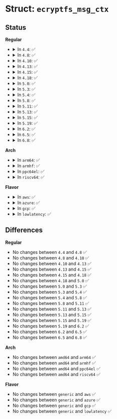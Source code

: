 # Struct: <code>ecryptfs_msg_ctx</code>

## Status
<b>Regular</b>
<ul>
<li>
<details>
<summary>In <code>4.4</code>: ✅</summary>

```c
struct ecryptfs_msg_ctx {
    u8 state;
    u8 type;
    u32 index;
    u32 counter;
    size_t msg_size;
    struct ecryptfs_message *msg;
    struct task_struct *task;
    struct list_head node;
    struct list_head daemon_out_list;
    struct mutex mux;
};
```
</details>
</li>
<li>
<details>
<summary>In <code>4.8</code>: ✅</summary>

```c
struct ecryptfs_msg_ctx {
    u8 state;
    u8 type;
    u32 index;
    u32 counter;
    size_t msg_size;
    struct ecryptfs_message *msg;
    struct task_struct *task;
    struct list_head node;
    struct list_head daemon_out_list;
    struct mutex mux;
};
```
</details>
</li>
<li>
<details>
<summary>In <code>4.10</code>: ✅</summary>

```c
struct ecryptfs_msg_ctx {
    u8 state;
    u8 type;
    u32 index;
    u32 counter;
    size_t msg_size;
    struct ecryptfs_message *msg;
    struct task_struct *task;
    struct list_head node;
    struct list_head daemon_out_list;
    struct mutex mux;
};
```
</details>
</li>
<li>
<details>
<summary>In <code>4.13</code>: ✅</summary>

```c
struct ecryptfs_msg_ctx {
    u8 state;
    u8 type;
    u32 index;
    u32 counter;
    size_t msg_size;
    struct ecryptfs_message *msg;
    struct task_struct *task;
    struct list_head node;
    struct list_head daemon_out_list;
    struct mutex mux;
};
```
</details>
</li>
<li>
<details>
<summary>In <code>4.15</code>: ✅</summary>

```c
struct ecryptfs_msg_ctx {
    u8 state;
    u8 type;
    u32 index;
    u32 counter;
    size_t msg_size;
    struct ecryptfs_message *msg;
    struct task_struct *task;
    struct list_head node;
    struct list_head daemon_out_list;
    struct mutex mux;
};
```
</details>
</li>
<li>
<details>
<summary>In <code>4.18</code>: ✅</summary>

```c
struct ecryptfs_msg_ctx {
    u8 state;
    u8 type;
    u32 index;
    u32 counter;
    size_t msg_size;
    struct ecryptfs_message *msg;
    struct task_struct *task;
    struct list_head node;
    struct list_head daemon_out_list;
    struct mutex mux;
};
```
</details>
</li>
<li>
<details>
<summary>In <code>5.0</code>: ✅</summary>

```c
struct ecryptfs_msg_ctx {
    u8 state;
    u8 type;
    u32 index;
    u32 counter;
    size_t msg_size;
    struct ecryptfs_message *msg;
    struct task_struct *task;
    struct list_head node;
    struct list_head daemon_out_list;
    struct mutex mux;
};
```
</details>
</li>
<li>
<details>
<summary>In <code>5.3</code>: ✅</summary>

```c
struct ecryptfs_msg_ctx {
    u8 state;
    u8 type;
    u32 index;
    u32 counter;
    size_t msg_size;
    struct ecryptfs_message *msg;
    struct task_struct *task;
    struct list_head node;
    struct list_head daemon_out_list;
    struct mutex mux;
};
```
</details>
</li>
<li>
<details>
<summary>In <code>5.4</code>: ✅</summary>

```c
struct ecryptfs_msg_ctx {
    u8 state;
    u8 type;
    u32 index;
    u32 counter;
    size_t msg_size;
    struct ecryptfs_message *msg;
    struct task_struct *task;
    struct list_head node;
    struct list_head daemon_out_list;
    struct mutex mux;
};
```
</details>
</li>
<li>
<details>
<summary>In <code>5.8</code>: ✅</summary>

```c
struct ecryptfs_msg_ctx {
    u8 state;
    u8 type;
    u32 index;
    u32 counter;
    size_t msg_size;
    struct ecryptfs_message *msg;
    struct task_struct *task;
    struct list_head node;
    struct list_head daemon_out_list;
    struct mutex mux;
};
```
</details>
</li>
<li>
<details>
<summary>In <code>5.11</code>: ✅</summary>

```c
struct ecryptfs_msg_ctx {
    u8 state;
    u8 type;
    u32 index;
    u32 counter;
    size_t msg_size;
    struct ecryptfs_message *msg;
    struct task_struct *task;
    struct list_head node;
    struct list_head daemon_out_list;
    struct mutex mux;
};
```
</details>
</li>
<li>
<details>
<summary>In <code>5.13</code>: ✅</summary>

```c
struct ecryptfs_msg_ctx {
    u8 state;
    u8 type;
    u32 index;
    u32 counter;
    size_t msg_size;
    struct ecryptfs_message *msg;
    struct task_struct *task;
    struct list_head node;
    struct list_head daemon_out_list;
    struct mutex mux;
};
```
</details>
</li>
<li>
<details>
<summary>In <code>5.15</code>: ✅</summary>

```c
struct ecryptfs_msg_ctx {
    u8 state;
    u8 type;
    u32 index;
    u32 counter;
    size_t msg_size;
    struct ecryptfs_message *msg;
    struct task_struct *task;
    struct list_head node;
    struct list_head daemon_out_list;
    struct mutex mux;
};
```
</details>
</li>
<li>
<details>
<summary>In <code>5.19</code>: ✅</summary>

```c
struct ecryptfs_msg_ctx {
    u8 state;
    u8 type;
    u32 index;
    u32 counter;
    size_t msg_size;
    struct ecryptfs_message *msg;
    struct task_struct *task;
    struct list_head node;
    struct list_head daemon_out_list;
    struct mutex mux;
};
```
</details>
</li>
<li>
<details>
<summary>In <code>6.2</code>: ✅</summary>

```c
struct ecryptfs_msg_ctx {
    u8 state;
    u8 type;
    u32 index;
    u32 counter;
    size_t msg_size;
    struct ecryptfs_message *msg;
    struct task_struct *task;
    struct list_head node;
    struct list_head daemon_out_list;
    struct mutex mux;
};
```
</details>
</li>
<li>
<details>
<summary>In <code>6.5</code>: ✅</summary>

```c
struct ecryptfs_msg_ctx {
    u8 state;
    u8 type;
    u32 index;
    u32 counter;
    size_t msg_size;
    struct ecryptfs_message *msg;
    struct task_struct *task;
    struct list_head node;
    struct list_head daemon_out_list;
    struct mutex mux;
};
```
</details>
</li>
<li>
<details>
<summary>In <code>6.8</code>: ✅</summary>

```c
struct ecryptfs_msg_ctx {
    u8 state;
    u8 type;
    u32 index;
    u32 counter;
    size_t msg_size;
    struct ecryptfs_message *msg;
    struct task_struct *task;
    struct list_head node;
    struct list_head daemon_out_list;
    struct mutex mux;
};
```
</details>
</li>
</ul>
<b>Arch</b>
<ul>
<li>
<details>
<summary>In <code>arm64</code>: ✅</summary>

```c
struct ecryptfs_msg_ctx {
    u8 state;
    u8 type;
    u32 index;
    u32 counter;
    size_t msg_size;
    struct ecryptfs_message *msg;
    struct task_struct *task;
    struct list_head node;
    struct list_head daemon_out_list;
    struct mutex mux;
};
```
</details>
</li>
<li>
<details>
<summary>In <code>armhf</code>: ✅</summary>

```c
struct ecryptfs_msg_ctx {
    u8 state;
    u8 type;
    u32 index;
    u32 counter;
    size_t msg_size;
    struct ecryptfs_message *msg;
    struct task_struct *task;
    struct list_head node;
    struct list_head daemon_out_list;
    struct mutex mux;
};
```
</details>
</li>
<li>
<details>
<summary>In <code>ppc64el</code>: ✅</summary>

```c
struct ecryptfs_msg_ctx {
    u8 state;
    u8 type;
    u32 index;
    u32 counter;
    size_t msg_size;
    struct ecryptfs_message *msg;
    struct task_struct *task;
    struct list_head node;
    struct list_head daemon_out_list;
    struct mutex mux;
};
```
</details>
</li>
<li>
<details>
<summary>In <code>riscv64</code>: ✅</summary>

```c
struct ecryptfs_msg_ctx {
    u8 state;
    u8 type;
    u32 index;
    u32 counter;
    size_t msg_size;
    struct ecryptfs_message *msg;
    struct task_struct *task;
    struct list_head node;
    struct list_head daemon_out_list;
    struct mutex mux;
};
```
</details>
</li>
</ul>
<b>Flavor</b>
<ul>
<li>
<details>
<summary>In <code>aws</code>: ✅</summary>

```c
struct ecryptfs_msg_ctx {
    u8 state;
    u8 type;
    u32 index;
    u32 counter;
    size_t msg_size;
    struct ecryptfs_message *msg;
    struct task_struct *task;
    struct list_head node;
    struct list_head daemon_out_list;
    struct mutex mux;
};
```
</details>
</li>
<li>
<details>
<summary>In <code>azure</code>: ✅</summary>

```c
struct ecryptfs_msg_ctx {
    u8 state;
    u8 type;
    u32 index;
    u32 counter;
    size_t msg_size;
    struct ecryptfs_message *msg;
    struct task_struct *task;
    struct list_head node;
    struct list_head daemon_out_list;
    struct mutex mux;
};
```
</details>
</li>
<li>
<details>
<summary>In <code>gcp</code>: ✅</summary>

```c
struct ecryptfs_msg_ctx {
    u8 state;
    u8 type;
    u32 index;
    u32 counter;
    size_t msg_size;
    struct ecryptfs_message *msg;
    struct task_struct *task;
    struct list_head node;
    struct list_head daemon_out_list;
    struct mutex mux;
};
```
</details>
</li>
<li>
<details>
<summary>In <code>lowlatency</code>: ✅</summary>

```c
struct ecryptfs_msg_ctx {
    u8 state;
    u8 type;
    u32 index;
    u32 counter;
    size_t msg_size;
    struct ecryptfs_message *msg;
    struct task_struct *task;
    struct list_head node;
    struct list_head daemon_out_list;
    struct mutex mux;
};
```
</details>
</li>
</ul>

## Differences
<b>Regular</b>
<ul>
<li>
No changes between <code>4.4</code> and <code>4.8</code> ✅
</li>
<li>
No changes between <code>4.8</code> and <code>4.10</code> ✅
</li>
<li>
No changes between <code>4.10</code> and <code>4.13</code> ✅
</li>
<li>
No changes between <code>4.13</code> and <code>4.15</code> ✅
</li>
<li>
No changes between <code>4.15</code> and <code>4.18</code> ✅
</li>
<li>
No changes between <code>4.18</code> and <code>5.0</code> ✅
</li>
<li>
No changes between <code>5.0</code> and <code>5.3</code> ✅
</li>
<li>
No changes between <code>5.3</code> and <code>5.4</code> ✅
</li>
<li>
No changes between <code>5.4</code> and <code>5.8</code> ✅
</li>
<li>
No changes between <code>5.8</code> and <code>5.11</code> ✅
</li>
<li>
No changes between <code>5.11</code> and <code>5.13</code> ✅
</li>
<li>
No changes between <code>5.13</code> and <code>5.15</code> ✅
</li>
<li>
No changes between <code>5.15</code> and <code>5.19</code> ✅
</li>
<li>
No changes between <code>5.19</code> and <code>6.2</code> ✅
</li>
<li>
No changes between <code>6.2</code> and <code>6.5</code> ✅
</li>
<li>
No changes between <code>6.5</code> and <code>6.8</code> ✅
</li>
</ul>
<b>Arch</b>
<ul>
<li>
No changes between <code>amd64</code> and <code>arm64</code> ✅
</li>
<li>
No changes between <code>amd64</code> and <code>armhf</code> ✅
</li>
<li>
No changes between <code>amd64</code> and <code>ppc64el</code> ✅
</li>
<li>
No changes between <code>amd64</code> and <code>riscv64</code> ✅
</li>
</ul>
<b>Flavor</b>
<ul>
<li>
No changes between <code>generic</code> and <code>aws</code> ✅
</li>
<li>
No changes between <code>generic</code> and <code>azure</code> ✅
</li>
<li>
No changes between <code>generic</code> and <code>gcp</code> ✅
</li>
<li>
No changes between <code>generic</code> and <code>lowlatency</code> ✅
</li>
</ul>
